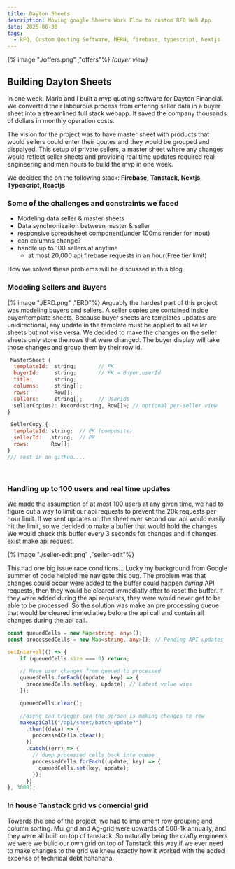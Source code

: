 ```yaml
---
title: Dayton Sheets
description: Moving google Sheets Work Flow to custom RFQ Web App 
date: 2025-06-30
tags:
  - RFQ, Custom Qouting Software, MERN, firebase, typescript, Nextjs
---
```


{% image "./offers.png" ,"offers"%}
*(buyer view)*
## Building Dayton Sheets
In one week, Mario and I built a mvp quoting software for Dayton Financial. We converted their labourous process from entering seller data in a buyer sheet into a streamlined full stack webapp. It saved the company thousands of dollars in monthly operation costs. 

The vision for the project was to have master sheet with products that would sellers could enter their qoutes and they would be grouped and dispalyed. This setup of private sellers, a master sheet where any changes would reflect seller sheets and providing real time updates required real engineering and man hours to build the mvp in one week.

We decided the on the following stack: **Firebase, Tanstack, Nextjs, Typescript, Reactjs**

### Some of the challenges and constraints we faced 
- Modeling data seller & master sheets
- Data synchronizaiton between master & seller
- responsive spreadsheet component(under 100ms render for input)
- can columns change?
- handle up to 100 sellers at anytime
    - at most 20,000 api firebase requests in an hour(Free tier limit)  

How we solved these problems will be discussed in this blog

### Modeling Sellers and Buyers

{% image "./ERD.png" ,"ERD"%}
Arguably the hardest part of this project was modeling buyers and sellers. A seller copies are contained inside buyer/template sheets. Because buyer sheets are templates updates are unidirectional, any update in the template must be applied to all seller sheets but not vise versa.
We decided to make the changes on the seller sheets only store the rows that were changed. The buyer display will take those changes and group them by their row id.


``` javascript
 MasterSheet {
  templateId:  string;       // PK
  buyerId:     string;       // FK → Buyer.userId
  title:       string;
  columns:     string[];
  rows:        Row[];
  sellers:     string[];     // UserIds
  sellerCopies?: Record<string, Row[]>; // optional per-seller view
}

 SellerCopy {
  templateId: string;  // PK (composite)
  sellerId:   string;  // PK
  rows:       Row[];
}
/// rest in on github....
```
<br />

### Handling up to 100 users and real time updates
We made the assumption of at most 100 users at any given time, we had to figure out a way to limit our api requests to prevent the 20k requests per hour limit. If we sent updates on the sheet ever second our api would easily hit the limit, so we decided to make a buffer that would hold the changes. We would check this buffer every 3 seconds for changes and if changes exist make api request.

{% image "./seller-edit.png" ,"seller-edit"%}

This had one big issue race conditions... Lucky my background from Google summer of code helpled me navigate this bug. The problem was that changes could occur were added to the buffer could happen *during* API requests, then they would be cleared immediatly after to reset the buffer. If they were added during the api requests, they were would never get to be able to be processed. So the solution was make an pre processing queue that would be cleared immediatley before the api call and contain all changes during the api call.



``` typescript
const queuedCells = new Map<string, any>();
const processedCells = new Map<string, any>(); // Pending API updates

setInterval(() => {
    if (queuedCells.size === 0) return;

    // Move user changes from queued to processed
    queuedCells.forEach((update, key) => {
      processedCells.set(key, update); // Latest value wins
    });

    queuedCells.clear();

    //async can trigger can the person is making changes to row
    makeApiCall("/api/sheet/batch-update?")
      .then((data) => {
        processedCells.clear();
      })
      .catch((err) => {
        // dump processed cells back into queue  
        processedCells.forEach((update, key) => {
          queuedCells.set(key, update); 
        });
      })
}, 3000);
```
### In house Tanstack grid vs comercial grid

Towards the end of the project, we had to implement row grouping and column sorting. Mui grid and Ag-grid were upwards of 500-1k annually, and they were all built on top of tanstack. So naturally being the crafty engineers we were we bulid our own grid on top of Tanstack this way if we ever need to make changes to the grid we knew exactly how it worked with the added expense of technical debt hahahaha.

